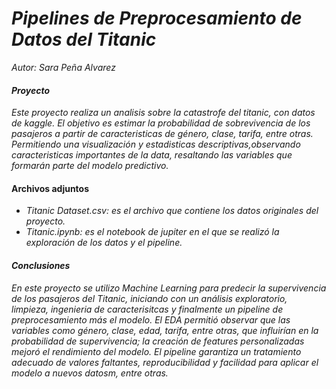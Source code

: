 # ***Pipelines de Preprocesamiento de Datos del Titanic***
 *Autor: Sara Peña Alvarez*

#### *Proyecto*
 *Este proyecto realiza un analisis sobre la catastrofe del titanic, con datos de kaggle. El objetivo es estimar la probabilidad de sobrevivencia de los pasajeros a partir de caracteristicas de género, clase, tarifa, entre otras. Permitiendo una visualización y estadisticas descriptivas,observando caracteristicas importantes de la data, resaltando las variables que formarán parte del modelo predictivo.*    

#### Archivos adjuntos
  - *Titanic Dataset.csv: es el archivo que contiene los datos originales del proyecto.*
  - *Titanic.ipynb: es el notebook de jupiter en el que se realizó la exploración de los datos y el pipeline.*
#### *Conclusiones*
 *En este proyecto se utilizo Machine Learning para predecir la supervivencia de los pasajeros del Titanic, iniciando con un análisis exploratorio, limpieza, ingenieria de caracterisitcas y finalmente un pipeline de preprocesamiento más el modelo. El EDA permitió observar que las variables como género, clase, edad, tarifa, entre otras, que influirían en la probabilidad de supervivencia; la creación de features personalizadas mejoró el rendimiento del modelo.*
 *El pipeline garantiza un tratamiento adecuado de valores faltantes, reproducibilidad y facilidad para aplicar el modelo a nuevos datosm, entre otras.*
